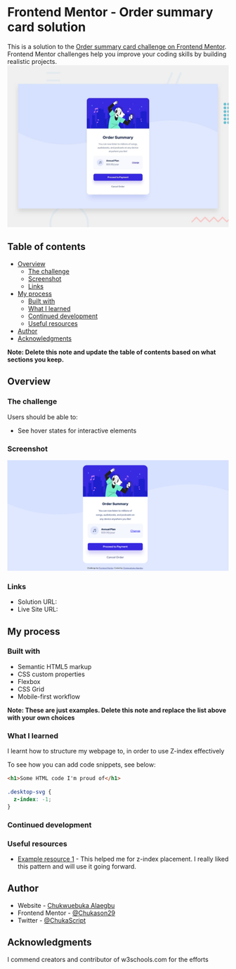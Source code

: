 # Frontend Mentor - Order summary card solution

This is a solution to the [Order summary card challenge on Frontend Mentor](https://www.frontendmentor.io/challenges/order-summary-component-QlPmajDUj). Frontend Mentor challenges help you improve your coding skills by building realistic projects. 
![Design preview for the Order summary card coding challenge](./design/desktop-preview.jpg)
## Table of contents

- [Overview](#overview)
  - [The challenge](#the-challenge)
  - [Screenshot](#screenshot)
  - [Links](#links)
- [My process](#my-process)
  - [Built with](#built-with)
  - [What I learned](#what-i-learned)
  - [Continued development](#continued-development)
  - [Useful resources](#useful-resources)
- [Author](#author)
- [Acknowledgments](#acknowledgments)

**Note: Delete this note and update the table of contents based on what sections you keep.**

## Overview

### The challenge

Users should be able to:

- See hover states for interactive elements

### Screenshot

![](images/Desktop-Solution.PNG)

### Links

- Solution URL: [](https://github.com/order-summary-component-main)
- Live Site URL: [](https://github.io/order-summary-component-main)

## My process

### Built with

- Semantic HTML5 markup
- CSS custom properties
- Flexbox
- CSS Grid
- Mobile-first workflow

**Note: These are just examples. Delete this note and replace the list above with your own choices**

### What I learned

I learnt how to structure my webpage to, in order to use Z-index effectively

To see how you can add code snippets, see below:

```html
<h1>Some HTML code I'm proud of</h1>
```
```css
.desktop-svg {
  z-index: -1;
}
```

### Continued development


### Useful resources

- [Example resource 1](https://www.w3schools.com) - This helped me for z-index placement. I really liked this pattern and will use it going forward.



## Author

- Website - [Chukwuebuka Alaegbu](https://www.your-site.com)
- Frontend Mentor - [@Chukason29](https://www.frontendmentor.io/profile/chukason29)
- Twitter - [@ChukaScript](https://www.twitter.com/ChukaScript)


## Acknowledgments

I commend creators and contributor of w3schools.com for the efforts

